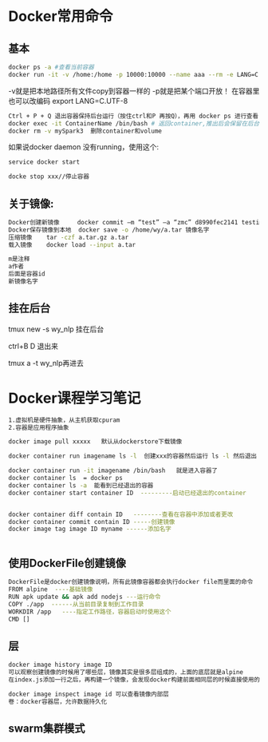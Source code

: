 Docker常用命令
=======================
基本
-----------------------
```bash
docker ps -a #查看当前容器
docker run -it -v /home:/home -p 10000:10000 --name aaa --rm -e LANG=C.UTF-8 镜像名字:v1 bash
```
-v就是把本地路径所有文件copy到容器一样的
-p就是把某个端口开放！
在容器里也可以改编码
export LANG=C.UTF-8
```bash
Ctrl + P + Q 退出容器保持后台运行（按住ctrl和P 再按Q），再用 docker ps 进行查看：  exit可以直接退出容器
docker exec -it ContainerName /bin/bash # 返回container,推出后会保留在后台
docker rm -v mySpark3  删除container和volume
```
如果说docker daemon 没有running，使用这个:
```bash
service docker start

docke stop xxx//停止容器
```
关于镜像:
----------------------
```bash
Docker创建新镜像     docker commit –m “test” –a “zmc” d8990fec2141 testimage  
Docker保存镜像到本地  docker save -o /home/wy/a.tar 镜像名字
压缩镜像    tar -czf a.tar.gz a.tar
载入镜像    docker load --input a.tar

m是注释
a作者
后面是容器id
新镜像名字
```
挂在后台
----------------------

tmux new -s wy_nlp
挂在后台

ctrl+B D  退出来

tmux a -t wy_nlp再进去


Docker课程学习笔记
===================
```bash
1.虚拟机是硬件抽象，从主机获取cpuram
2.容器是应用程序抽象

docker image pull xxxxx   默认从dockerstore下载镜像

docker container run imagename ls -l  创建xxx的容器然后运行 ls -l 然后退出

docker container run -it imagename /bin/bash   就是进入容器了
docker container ls  = docker ps
docker container ls -a  能看到已经退出的容器
docker container start container ID  ---------启动已经退出的container


docker container diff contain ID   --------查看在容器中添加或者更改
docker container commit contain ID -----创建镜像
docker image tag image ID myname ------添加名字



```

使用DockerFile创建镜像
------------------

```bash
DockerFile是docker创建镜像说明，所有此镜像容器都会执行docker file而里面的命令
FROM alpine  ----基础镜像
RUN apk update && apk add nodejs ---运行命令
COPY ./app  ------从当前目录复制到工作目录
WORKDIR /app   ----指定工作路径，容器启动时使用这个
CMD []

```

层
-----------

```bash
docker image history image ID
可以观察创建镜像的时候用了哪些层，镜像其实是很多层组成的，上面的底层就是alpine
在index.js添加一行之后，再构建一个镜像，会发现docker构建前面相同层的时候直接使用的缓存

docker image inspect image id 可以查看镜像内部层
卷：docker容器层，允许数据持久化

```

swarm集群模式
--------------------

```bash


```
